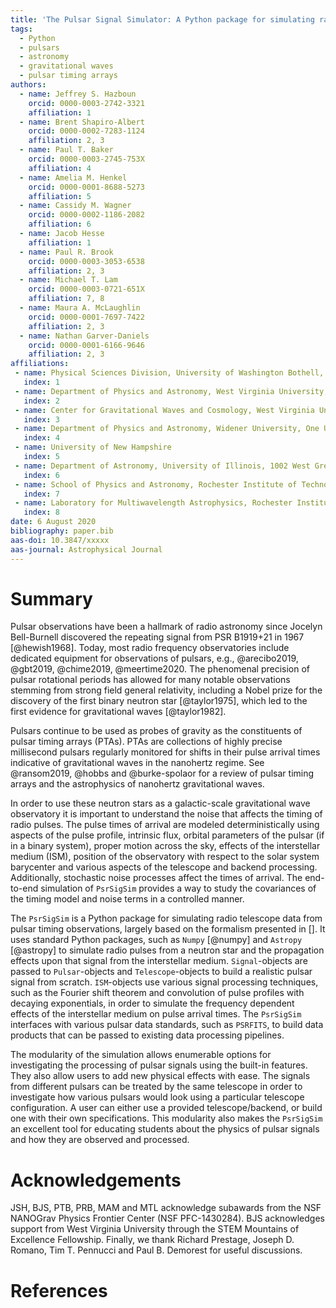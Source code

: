 ```yaml
---
title: 'The Pulsar Signal Simulator: A Python package for simulating radio signal data from pulsars'
tags:
  - Python
  - pulsars
  - astronomy
  - gravitational waves
  - pulsar timing arrays
authors:
  - name: Jeffrey S. Hazboun
    orcid: 0000-0003-2742-3321
    affiliation: 1
  - name: Brent Shapiro-Albert
    orcid: 0000-0002-7283-1124
    affiliation: 2, 3
  - name: Paul T. Baker
    orcid: 0000-0003-2745-753X
    affiliation: 4
  - name: Amelia M. Henkel
    orcid: 0000-0001-8688-5273
    affiliation: 5
  - name: Cassidy M. Wagner
    orcid: 0000-0002-1186-2082
    affiliation: 6
  - name: Jacob Hesse
    affiliation: 1
  - name: Paul R. Brook
    orcid: 0000-0003-3053-6538
    affiliation: 2, 3
  - name: Michael T. Lam
    orcid: 0000-0003-0721-651X
    affiliation: 7, 8
  - name: Maura A. McLaughlin
    orcid: 0000-0001-7697-7422
    affiliation: 2, 3
  - name: Nathan Garver-Daniels
    orcid: 0000-0001-6166-9646
    affiliation: 2, 3
affiliations:
 - name: Physical Sciences Division, University of Washington Bothell, 18115 Campus Way NE, Bothell, WA 98011, USA
   index: 1
 - name: Department of Physics and Astronomy, West Virginia University, P.O. Box 6315, Morgantown, WV 26506, USA
   index: 2
 - name: Center for Gravitational Waves and Cosmology, West Virginia University, Chestnut Ridge Research Building, Morgantown, WV 26505, USA
   index: 3
 - name: Department of Physics and Astronomy, Widener University, One University Place, Chester, PA 19013, USA
   index: 4
 - name: University of New Hampshire
   index: 5
 - name: Department of Astronomy, University of Illinois, 1002 West Green Street, Urbana IL 61802, USA
   index: 6
 - name: School of Physics and Astronomy, Rochester Institute of Technology, Rochester, NY 14623, USA
   index: 7
 - name: Laboratory for Multiwavelength Astrophysics, Rochester Institute of Technology, Rochester, NY 14623, USA
   index: 8
date: 6 August 2020
bibliography: paper.bib
aas-doi: 10.3847/xxxxx
aas-journal: Astrophysical Journal
---
```


# Summary

Pulsar observations have been a hallmark of radio astronomy since Jocelyn Bell-Burnell
discovered the repeating signal from PSR B1919+21 in 1967 [@hewish1968]. Today, most radio frequency observatories include dedicated equipment for observations of pulsars, e.g., @arecibo2019, @gbt2019, @chime2019, @meertime2020.
The phenomenal precision of pulsar rotational periods has allowed for many notable observations stemming from strong field general relativity, including a Nobel prize for the discovery of the first binary neutron star [@taylor1975], which led to the first evidence for gravitational waves [@taylor1982].

Pulsars continue to be used as probes of gravity as the constituents of pulsar timing arrays (PTAs). PTAs are collections of highly precise millisecond pulsars regularly
monitored for shifts in their pulse arrival times indicative of gravitational
waves in the nanohertz regime. See @ransom2019, @hobbs and @burke-spolaor for a review of
pulsar timing arrays and the astrophysics of nanohertz gravitational waves.

In order to use these neutron stars as a galactic-scale gravitational wave observatory it is important to understand the noise that affects the timing of radio pulses. The pulse times of arrival are modeled deterministically using aspects of the pulse profile, intrinsic flux, orbital parameters of the pulsar (if in a binary system), proper motion across the sky, effects of the interstellar medium (ISM), position of the observatory with respect to the solar system barycenter and various aspects of the telescope and backend processing.  Additionally, stochastic noise processes affect the times of arrival.  The end-to-end simulation of ``PsrSigSim`` provides a way to study the covariances of the timing model and noise terms in a controlled manner.

The ``PsrSigSim`` is a Python package for simulating radio telescope data from pulsar timing observations, largely based on the formalism presented in [].
It uses standard Python packages, such as ``Numpy`` [@numpy] and ``Astropy``
[@astropy] to simulate radio pulses from a neutron star and the propagation effects upon that signal from the interstellar medium. ``Signal``-objects are passed to ``Pulsar``-objects and `Telescope`-objects to build a realistic pulsar signal from scratch. `ISM`-objects use various signal processing techniques, such as the Fourier shift theorem and convolution of pulse profiles with decaying exponentials, in order to simulate the frequency dependent effects of the interstellar medium on pulse arrival times. The ``PsrSigSim`` interfaces with various pulsar data standards, such as `PSRFITS`, to build data products that can be passed to existing data processing pipelines.

The modularity of the simulation allows enumerable options for investigating the processing of pulsar signals using the built-in features. They also allow users to add new physical effects with ease. The signals from different pulsars can be treated by the same telescope in order to investigate how various pulsars would look using a particular telescope configuration. A user can either use a provided telescope/backend, or build one with their own specifications.  This modularity also makes the `PsrSigSim` an excellent tool for educating students about the physics of pulsar signals and how they are observed and processed.

# Acknowledgements

JSH, BJS, PTB, PRB, MAM and MTL acknowledge subawards from the NSF NANOGrav Physics Frontier Center (NSF PFC-1430284). BJS acknowledges support from West Virginia University through the STEM Mountains of Excellence Fellowship. Finally, we thank Richard Prestage, Joseph D. Romano, Tim T. Pennucci and Paul B. Demorest for useful discussions.

# References
